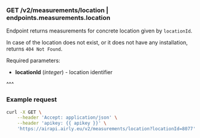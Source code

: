 ### GET /v2/measurements/location | endpoints.measurements.location

Endpoint returns measurements for concrete location given by `locationId`.

In case of the location does not exist, or it does not have any installation, returns `404 Not Found`.

Required parameters:
- **locationId** (_integer_) - location identifier

^^^

### Example request

```bash
curl -X GET \
    --header 'Accept: application/json' \
    --header 'apikey: {{ apikey }}' \
    'https://airapi.airly.eu/v2/measurements/location?locationId=8077'
```
